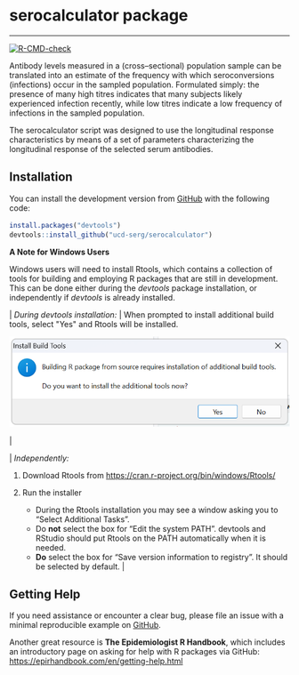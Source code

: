 serocalculator package
=====================

------------------------------------------------------------------------

<!-- badges: start -->
[![R-CMD-check](https://github.com/UCD-SERG/serocalculator/workflows/R-CMD-check/badge.svg)](https://github.com/UCD-SERG/serocalculator/actions)
<!-- badges: end -->

Antibody levels measured in a (cross–sectional) population sample can be
translated into an estimate of the frequency with which seroconversions
(infections) occur in the sampled population. Formulated simply: the
presence of many high titres indicates that many subjects likely
experienced infection recently, while low titres indicate a low
frequency of infections in the sampled population.

The serocalculator script was designed to use the longitudinal
response characteristics by means of a set of parameters characterizing
the longitudinal response of the selected serum antibodies.

## Installation

You can install the development version from
[GitHub](https://github.com/) with the following code:

``` r
install.packages("devtools")
devtools::install_github("ucd-serg/serocalculator")
```

**A Note for Windows Users**


  Windows users will need to install Rtools, which contains a collection of tools for building    and employing R packages that are still in development. This can be done either during the      *devtools* package installation, or independently if *devtools* is already installed. 


|  *During devtools installation:*
|    When prompted to install additional build tools, select "Yes" and Rtools will be installed. 

![Click Yes to install Rtools along with the *devtools* package][id]

[id]: vignettes/fig/Rtools1.png

|

|  *Independently:*

1. Download Rtools from https://cran.r-project.org/bin/windows/Rtools/
2. Run the installer



    * During the Rtools installation you may see a window asking you to “Select Additional Tasks”.
    * Do **not** select the box for “Edit the system PATH”. devtools and RStudio should put Rtools on the PATH automatically when it is needed.
    * **Do** select the box for “Save version information to registry”. It should be selected by default.
|
## Getting Help

If you need assistance or encounter a clear bug, please file an issue with a minimal reproducible example on [GitHub](https://github.com/UCD-SERG/serocalculator/issues). 

Another great resource is **The Epidemiologist R Handbook**, which includes an introductory page on asking for help with R packages via GitHub: https://epirhandbook.com/en/getting-help.html 
